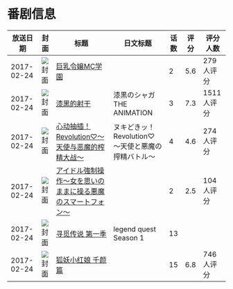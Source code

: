 # 番剧信息

|放送日期|封面|标题|日文标题|话数|评分|评分人数|
|---|---|---|---|---|---|---|
|2017-02-24|![封面](https://bangumi.tv/img/no_icon_subject.png)|[巨乳令嬢MC学園](https://bangumi.tv/subject/209364)||2|5.6|279人评分|
|2017-02-24|![封面](https://bangumi.tv/img/no_icon_subject.png)|[漆黑的射干](https://bangumi.tv/subject/210268)|漆黒のシャガ THE ANIMATION|3|7.3|1511人评分|
|2017-02-24|![封面](https://bangumi.tv/img/no_icon_subject.png)|[心动抽插！Revolution♡～天使与恶魔的榨精大战～](https://bangumi.tv/subject/210283)|ヌキどきッ！Revolution♡ 〜天使と悪魔の搾精バトル〜|4|4.6|274人评分|
|2017-02-24|![封面](https://bangumi.tv/img/no_icon_subject.png)|[アイドル強制操作～女を思いのままに操る悪魔のスマートフォン～](https://bangumi.tv/subject/210346)||2|2.5|104人评分|
|2017-02-24|![封面](https://lain.bgm.tv/pic/cover/c/c5/72/218591_ZZ7EN.jpg)|[寻觅传说 第一季](https://bangumi.tv/subject/218591)|legend quest Season 1|13|||
|2017-02-24|![封面](https://lain.bgm.tv/pic/cover/c/6b/29/281277_P6PZ9.jpg)|[狐妖小红娘 千颜篇](https://bangumi.tv/subject/281277)||15|6.8|746人评分|
